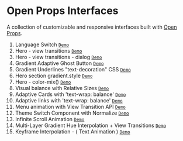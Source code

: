 # Open Props Interfaces

A collection of customizable and responsive interfaces built with [Open Props](https://open-props.style/).

1.  Language Switch [`Demo`](https://language-switch.netlify.app/)
1.  Hero - view transitions [`Demo`](https://codepen.io/mobalti/full/QWJJpgd)
1.  Hero - view transitions - dialog [`Demo`](https://codepen.io/mobalti/full/GRwzaKV)
1.  Gradient Adaptive Ghost Button [`Demo`](https://codepen.io/mobalti/full/JjeZPwB)
1.  Gradient Underlines "text-decoration" CSS [`Demo`](https://codepen.io/mobalti/full/VwVdYqr)
1.  Hero section gradient.style [`Demo`](https://codepen.io/mobalti/full/MWzqpBZ)
1.  Hero - color-mix() [`Demo`](https://codepen.io/mobalti/full/ExOergj)
1.  Visual balance with Relative Sizes [`Demo`](https://codepen.io/mobalti/full/yLQwRgb)
1.  Adaptive Cards with 'text-wrap: balance' [`Demo`](https://codepen.io/mobalti/full/ZEmZray)
1.  Adaptive links with 'text-wrap: balance' [`Demo`](https://codepen.io/mobalti/full/poQBaVe)
1.  Menu animation with View Transition API [`Demo`](https://codepen.io/mobalti/full/eYQaKXE)
1.  Theme Switch Component with Normalize [`Demo`](https://codepen.io/mobalti/full/dyQBVBq)
1.  Infinite Scroll Animation [`Demo`](https://codepen.io/mobalti/full/zYyOrBJ)
1.  Multi-Layer Gradient Hue Interpolation + View Transitions [`Demo`](https://codepen.io/mobalti/full/GRPRKMv)
1.  Keyframe Interpolation - ( Text Animation ) [`Demo`](https://codepen.io/mobalti/full/MWZWdeq)
